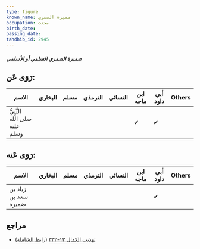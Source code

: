```yaml
---
type: figure
known_name: ضميرة الضمري
occupation: محدث
birth_date:
passing_date:
tahdhib_id: 2945
---
```

##### ضميرة الضمري السلمي أو الأسلمي

## رَوَى عَن:
| الاسم                         | البخاري | مسلم | الترمذي | النسائي | ابن ماجه | أبي داود | Others |
| ----------------------------- | ------- | ---- | ------- | ------- | -------- | -------- | ------ |
| النَّبِيُّ صلى الله عليه وسلم |         |      |         |         | ✔        | ✔        |        |
## رَوَى عَنه:
| الاسم                | البخاري | مسلم | الترمذي | النسائي | ابن ماجه | أبي داود | Others |
| -------------------- | ------- | ---- | ------- | ------- | -------- | -------- | ------ |
| زياد بن سعد بن ضميرة |         |      |         |         |          | ✔        |        |
## مراجع
- [تهذيب الكمال ١٣-٣٣٢](obsidian://open?vault=Tahdhib-al-Kamal&file=Figures/٢٩٤٥-ضميرة%20الضمري%20السلمي%20أو%20الأسلمي) ([رابط الشاملة](https://shamela.ws/book/3722/6713))